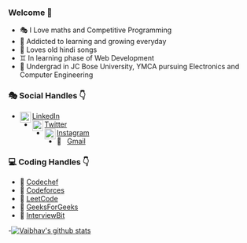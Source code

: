 ### Welcome 👋


- 🎭 I Love maths and Competitive Programming 
- 👯 Addicted to learning and growing everyday
- 🎼 Loves old hindi songs
- ♊ In learning phase of Web Development 
- 🤔 Undergrad in JC Bose University, YMCA pursuing Electronics and Computer Engineering 

### 🎭 Social Handles 👇 
- <img align="left" alt="codeSTACKr | LinkedIn" width="22px" src="https://image.flaticon.com/icons/png/512/174/174857.png"  style = "color:#d4af37"/>[LinkedIn](https://www.linkedin.com/in/va14/)
-  <img align="left" alt="codeSTACKr | Instagram" width="22px" src="https://www.net-aware.org.uk/siteassets/images-and-icons/application-icons/app-icons-twitter.png?w=585&scale=down" style = "color:#d4af37"/>[Twitter](https://twitter.com/va_a14)
-  <img align="left" alt="codeSTACKr | Instagram" width="22px" src="https://upload.wikimedia.org/wikipedia/commons/thumb/e/e7/Instagram_logo_2016.svg/768px-Instagram_logo_2016.svg.png" style = "color:#d4af37"/>[Instagram](https://www.instagram.com/va_a14/)
-  📧 &nbsp;&nbsp;[Gmail](vaibhav090918@gmail.com)


### 💻 Coding Handles 👇 
- 📒 [Codechef](https://www.codechef.com/users/va14)
- 📘 [Codeforces](https://codeforces.com/profile/va14)
- 📙 [LeetCode](https://leetcode.com/va14/)
- 📗 [GeeksForGeeks](https://auth.geeksforgeeks.org/user/va14)
- 📕 [InterviewBit](https://www.interviewbit.com/profile/va14)



-[![Vaibhav's github stats](https://github-readme-stats.vercel.app/api?username=v-a14&count_private=true&show_icons=true&theme=radical&hide_rank=false)](https://github.com/anuraghazra/github-readme-stats)


